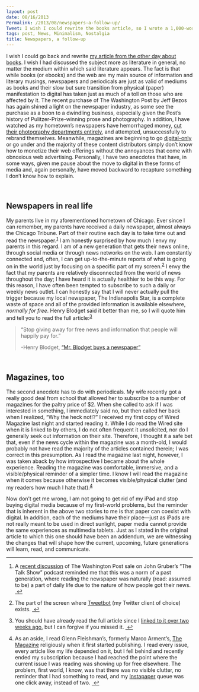 ```yaml
---
layout: post
date: 08/16/2013
Permalink: /2013/08/newspapers-a-follow-up/
Tweet: I wish I could rewrite the books article, so I wrote a 1,000-word addendum instead!
tags: post, News, Minimalism, Nostalgia
title: Newspapers, a follow-up
---
```


<p>I wish I could go back and rewrite <a href="http://links.engineeredeloquence.com/post/66790901682/books" title="Books - Engineered Eloquence">my article from the other day about books</a>. I wish I had discussed the subject more as literature in general, no matter the medium within which said literature appears. The fact is that while books (or ebooks) and the web are my main source of information and literary musings, newspapers and periodicals are just as valid of mediums as books and their slow but sure transition from physical (paper) manifestation to digital has taken just as much of a toll on those who are affected by it. The recent purchase of The Washington Post by Jeff Bezos has again shined a light on the newspaper industry, as some see the purchase as a boon to a dwindling business, especially given the Post’s history of Pulitzer-Prize-winning prose and photography. In addition, I have watched as my hometown’s newspapers have hemorrhaged money, <a href="http://daringfireball.net/linked/2013/06/03/chicago-sun-times" title="Chicago Sun-Times Fires Photo Staff - Daring Fireball">cut their photography departments entirely</a>, and attempted, unsuccessfully to rebrand themselves. Meanwhile, magazines are beginning to go <a href="http://512pixels.net/2013/07/pcworld-no-print/" title="PCWorld going digital-only - 512 Pixels">digital-only</a> or go under and the majority of these content distributors simply don’t know how to monetize their web offerings without the annoyances that come with obnoxious web advertising. Personally, I have two anecdotes that have, in some ways, given me pause about the move to digital in these forms of media and, again personally, have moved backward to recapture something I don’t know how to explain.</p>

<p><br/></p>

<h2 id="newspapers">Newspapers in real life</h2>

<p>My parents live in my aforementioned hometown of Chicago. Ever since I can remember, my parents have received a daily newspaper, almost always the Chicago Tribune. Part of their routine each day is to take time out and read the newspaper.<sup><a href="#fn:1" id="fnref:1" title="see footnote" class="footnote">1</a></sup> I am honestly surprised by how much I envy my parents in this regard. I am of a new generation that gets their news online, through social media or through news networks on the web. I am constantly connected and, often, I can get up-to-the-minute reports of what is going on in the world just by focusing on a specific part of my screen.<sup><a href="#fn:2" id="fnref:2" title="see footnote" class="footnote">2</a></sup> I envy the fact that my parents are relatively disconnected from the world of news throughout the day; I have heard it is actually healthier to be this way. For this reason, I have often been tempted to subscribe to such a daily or weekly news outlet. I can honestly say that I will never actually pull the trigger because my local newspaper, The Indianapolis Star, is a complete waste of space and all of the provided information is available elsewhere, <em>normally for free</em>. Henry Blodget said it better than me, so I will quote him and tell you to read the full article:<sup><a href="#fn:3" id="fnref:3" title="see footnote" class="footnote">3</a></sup></p>

<blockquote>
<p>“Stop giving away for free news and information that people will happily pay for.”</p>

<p>-Henry Blodget, <a href="http://www.businessinsider.com/i-just-bought-a-newspaper-2013-7" title="Mr. Blodget buys a newspaper">“Mr. Blodget buys a newspaper”</a></p>
</blockquote>

<p><br/></p>

<h2 id="magazines">Magazines, too</h2>

<p>The second anecdote has to do with periodicals. My wife recently got a really good deal from school that allowed her to subscribe to a number of magazines for the paltry price of $2. When she called to ask if I was interested in something, I immediately said no, but then called her back when I realized, “Why the heck not!?” I received my first copy of Wired Magazine last night and started reading it. While I do read the Wired site when it is linked to by others, I do not often frequent it unsolicited, nor do I generally seek out information on their site. Therefore, I thought it a safe bet that, even if the news cycle within the magazine was a month-old, I would probably not have read the majority of the articles contained therein; I was correct in this presumption. As I read the magazine last night, however, I was taken aback by how introspective I became about the whole experience. Reading the magazine was comfortable, immersive, and a visible/physical reminder of a simpler time. I know I will read the magazine when it comes because otherwise it becomes visible/physical clutter (and my readers how much I hate that).<sup><a href="#fn:4" id="fnref:4" title="see footnote" class="footnote">4</a></sup></p>

<p>Now don’t get me wrong, I am not going to get rid of my iPad and stop buying digital media because of my first-world problems, but the reminder that is inherent in the above two stories to me is that paper can coexist with digital. In addition, each of the mediums have their place—just as iPads are not really meant to be used in direct sunlight, paper media cannot provide the same experiences as multimedia tablets. Just as I stated in the original article to which this one should have been an addendum, we are witnessing the changes that will shape how the current, upcoming, future generations will learn, read, and communicate.</p>

<div class="footnotes">
<hr>
<ol><li id="fn:1">
<p>A <a href="http://www.muleradio.net/thetalkshow/50/" title="Gold-Plated USB Cables - The Talk Show">recent discussion</a> of The Washington Post sale on John Gruber’s “The Talk Show” podcast reminded me that this was a norm of a past generation, where reading the newspaper was naturally (read: assumed to be) a part of daily life due to the nature of how people got their news. <a href="#fnref:1" title="return to article" class="reversefootnote"> ↩</a></p>
</li>

<li id="fn:2">
<p>The part of the screen where <a href="http://tapbots.com/software/tweetbot/mac/" title="Tweetbot for Mac by Tapbots">Tweetbot</a> (my Twitter client of choice) exists. <a href="#fnref:2" title="return to article" class="reversefootnote"> ↩</a></p>
</li>

<li id="fn:3">
<p>You should have already read the full article since I <a href="http://links.engineeredeloquence.com/post/56869506802/mr-blodget-buys-a-newspaper" title="Mr. Blodget buys a newspaper">linked to it over two weeks ago</a>, but I can forgive if you missed it. <a href="#fnref:3" title="return to article" class="reversefootnote"> ↩</a></p>
</li>

<li id="fn:4">
<p>As an aside, I read Glenn Fleishman’s, formerly Marco Arment’s, <a href="http://the-magazine.org/" title="The Magazine">The Magazine</a> religiously when it first started publishing. I read every issue, every article like my life depended on it, but I fell behind and recently ended my subscription because I had reached the point where the current issue I was reading was showing up for free elsewhere. The problem, first world, I know, was that there was no visible clutter, no reminder that I had something to read, and my <a href="http://www.instapaper.com" title="Instapaper">Instapaper</a> queue was one click away, instead of two. <a href="#fnref:4" title="return to article" class="reversefootnote"> ↩</a></p>
</li>

</ol></div>